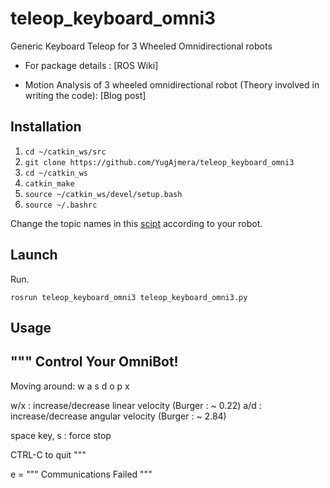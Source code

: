 # teleop_keyboard_omni3
Generic Keyboard Teleop for 3 Wheeled Omnidirectional robots

- For package details : [ROS Wiki]

- Motion Analysis of 3 wheeled omnidirectional robot (Theory involved in writing the code): [Blog post]

## Installation
1. `cd ~/catkin_ws/src`
2. `git clone https://github.com/YugAjmera/teleop_keyboard_omni3`
3. `cd ~/catkin_ws`
4. `catkin_make`
5. `source ~/catkin_ws/devel/setup.bash`
6. `source ~/.bashrc`

Change the topic names in this [scipt](teleop_keyboard_omni3.py) according to your robot.

## Launch
Run.
```
rosrun teleop_keyboard_omni3 teleop_keyboard_omni3.py 
```

## Usage

"""
Control Your OmniBot!
---------------------------
Moving around:
        w
   a    s    d           o    p
        x

w/x : increase/decrease linear velocity (Burger : ~ 0.22)
a/d : increase/decrease angular velocity (Burger : ~ 2.84)

space key, s : force stop

CTRL-C to quit
"""

e = """
Communications Failed
"""

